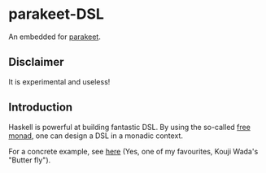 # parakeet-DSL

An embedded for [parakeet](https://github.com/foreverbell/parakeet).

## Disclaimer

It is experimental and useless!

## Introduction

Haskell is powerful at building fantastic DSL. By using the so-called [free monad](http://comonad.com/reader/2008/monads-for-free/), one can design a DSL in a monadic context. 

For a concrete example, see [here](https://raw.githubusercontent.com/foreverbell/parakeet-DSL/master/src/Main.hs) (Yes, one of my favourites, Kouji Wada's "Butter fly").
